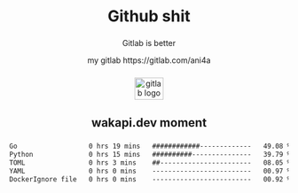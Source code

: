 <h1 align="center">Github shit</h1>

###

<p align="center">Gitlab is better</p>

<p align="center">my gitlab https://gitlab.com/ani4a</p>

###

<div align="center">
  <img src="https://cdn.jsdelivr.net/gh/devicons/devicon/icons/gitlab/gitlab-original.svg" height="40" width="52" alt="gitlab logo"  />
</div>

###

<h2 align="center">wakapi.dev moment</h2>

###

<!--START_SECTION:waka-->

```txt
Go                  0 hrs 19 mins   ############-------------   49.08 %
Python              0 hrs 15 mins   ##########---------------   39.79 %
TOML                0 hrs 3 mins    ##-----------------------   08.05 %
YAML                0 hrs 0 mins    -------------------------   00.97 %
DockerIgnore file   0 hrs 0 mins    -------------------------   00.92 %
```

<!--END_SECTION:waka-->

###

